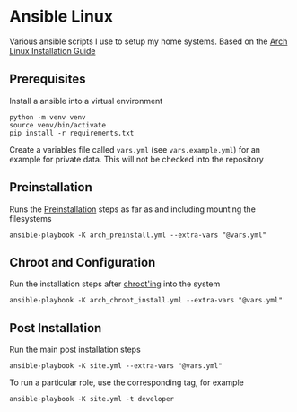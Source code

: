 Ansible Linux
=============

Various ansible scripts I use to setup my home systems. Based on
the [Arch Linux Installation Guide](https://wiki.archlinux.org/title/installation_guide)

## Prerequisites

Install a ansible into a virtual environment

```
python -m venv venv
source venv/bin/activate
pip install -r requirements.txt
```

Create a variables file called `vars.yml` (see `vars.example.yml`) for an example
for private data. This will not be checked into the repository

## Preinstallation

Runs the [Preinstallation](https://wiki.archlinux.org/title/installation_guide#Pre-installation)
steps as far as and including mounting the filesystems

```
ansible-playbook -K arch_preinstall.yml --extra-vars "@vars.yml"
```

## Chroot and Configuration

Run the installation steps after [chroot'ing](https://wiki.archlinux.org/title/installation_guide#Chroot)
into the system

```
ansible-playbook -K arch_chroot_install.yml --extra-vars "@vars.yml"
```

## Post Installation

Run the main post installation steps

```
ansible-playbook -K site.yml --extra-vars "@vars.yml"
```

To run a particular role, use the corresponding tag, for example

```
ansible-playbook -K site.yml -t developer
```
